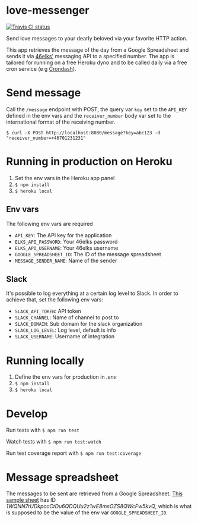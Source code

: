 # love-messenger
[![Travis CI status](https://travis-ci.org/gish/love-messenger.svg)](https://travis-ci.org/gish/love-messenger)

Send love messages to your dearly beloved via your favorite HTTP action.

This app retrieves the message of the day from a Google Spreadsheet and sends it via [46elks'](https://www.46elks.com/) messaging API to a specified number. The app is tailored for running on a free Heroku dyno and to be called daily via a free cron service (e g [Crondash](https://crondash.com/)).

# Send message
Call the `/message` endpoint with POST, the query var `key` set to the `API_KEY` defined in the env vars and the `receiver_number` body var set to the international format of the receiving number.

```
$ curl -X POST http://localhost:8080/message?key=abc123 -d "receiver_number=+46701231231"
```

# Running in production on Heroku
1. Set the env vars in the Heroku app panel
1. `$ npm install`
1. `$ heroku local`

## Env vars
The following env vars are required
* `API_KEY`: The API key for the application
* `ELKS_API_PASSWORD`: Your 46elks password
* `ELKS_API_USERNAME`: Your 46elks username
* `GOOGLE_SPREADSHEET_ID`: The ID of the message spreadsheet
* `MESSAGE_SENDER_NAME`: Name of the sender

## Slack
It's possible to log everything at a certain log level to Slack. In order to achieve that, set the following env vars:
* `SLACK_API_TOKEN`: API token
* `SLACK_CHANNEL`: Name of channel to post to
* `SLACK_DOMAIN`: Sub domain for the slack organization
* `SLACK_LOG_LEVEL`: Log level, default is info
* `SLACK_USERNAME`: Username of integration

# Running locally
1. Define the env vars for production in _.env_
1. `$ npm install`
1. `$ heroku local`

# Develop
Run tests with `$ npm run test`

Watch tests with `$ npm run test:watch`

Run test coverage report with `$ npm run test:coverage`

# Message spreadsheet
The messages to be sent are retrieved from a Google Spreadsheet.  [This sample sheet](https://docs.google.com/spreadsheets/d/1WQNN7rUDkpccCtDu6QDQUu2z1wE8msOZS8QWcFw5kvQ/pubhtml) has ID _1WQNN7rUDkpccCtDu6QDQUu2z1wE8msOZS8QWcFw5kvQ_, which is what is supposed to be the value of the env var `GOOGLE_SPREADSHEET_ID`.
